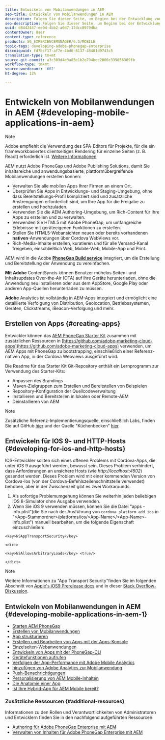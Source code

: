 ```yaml
---
title: Entwickeln von Mobilanwendungen in AEM
seo-title: Entwickeln von Mobilanwendungen in AEM
description: Folgen Sie dieser Seite, um Beginn bei der Entwicklung von Mobilanwendungen in AEM Adobe PhoneGap Enterprise zu erhalten.
seo-description: Folgen Sie dieser Seite, um Beginn bei der Entwicklung von Mobilanwendungen in AEM Adobe PhoneGap Enterprise zu erhalten.
uuid: d8442447-ee04-4bb2-a0d7-17dcc8979dba
contentOwner: User
content-type: reference
products: SG_EXPERIENCEMANAGER/6.5/MOBILE
topic-tags: developing-adobe-phonegap-enterprise
discoiquuid: fd7bcf17-af7e-4bd6-8137-48401d9743c5
translation-type: tm+mt
source-git-commit: a3c303d4e3a85e1b2e794bec2006c335056309fb
workflow-type: tm+mt
source-wordcount: '602'
ht-degree: 12%

---
```



# Entwickeln von Mobilanwendungen in AEM {#developing-mobile-applications-in-aem}

>[!NOTE]
>
>Adobe empfiehlt die Verwendung des SPA-Editors für Projekte, für die ein frameworkbasiertes clientseitiges Rendering für einzelne Seiten (z. B. React) erforderlich ist. [Weitere Informationen](/help/sites-developing/spa-overview.md)

AEM nutzt Adobe PhoneGap und Adobe Publishing Solutions, damit Sie inhaltsreiche und anwendungsbasierte, plattformübergreifende Mobilanwendungen erstellen können:

* Verwalten Sie alle mobilen Apps Ihrer Firmen an einem Ort.
* Überprüfen Sie Apps in Entwicklungs- und Staging-Umgebung, ohne dass Bereitstellungs-Profil kompliziert sind und zusätzliche Anstrengungen erforderlich sind, um Ihre App für die Freigabe zu erstellen und hochzuladen.
* Verwenden Sie die AEM Authoring-Umgebung, um Rich-Content für Ihre Apps zu erstellen und zu verwalten.
* Verwenden Sie HTML5 mit Adobe PhoneGap, um umfangreiche Erlebnisse mit geräteeigenen Funktionen zu erstellen.
* Stellen Sie HTML5-Webansichten neuen oder bereits vorhandenen **nativen**-Anwendungen über Cordova WebViews vor.
* Rich-Media-Inhalte erstellen, kuratieren und für alle Versand-Kanal freigeben, einschließlich Web, Mobile-Web, Mobile-App und Print.

AEM wird in die Adobe **[PhoneGap Build service](https://build.phonegap.com/)** integriert, um die Erstellung und Bereitstellung der Anwendung zu vereinfachen.

**Mit Adobe** ContentSyncis können Benutzer mühelos Seiten- und Inhaltsupdates Over-the-Air (OTA) auf ihre Geräte herunterladen, ohne die Anwendung neu installieren oder aus dem AppStore, Google Play oder anderen App-Quellen herunterladen zu müssen.

**Adobe** Analytics ist vollständig in AEM-Apps integriert und ermöglicht eine detaillierte Verfolgung von Distribution, Geolocation, Betriebssystemen, Geräten, Clickstreams, iBeacon-Verfolgung und mehr.

## Erstellen von Apps {#creating-apps}

Entwickler können das [AEM PhoneGap Starter Kit](https://github.com/Adobe-Marketing-Cloud/aem-phonegap-starter-kit) zusammen mit zusätzlichen Ressourcen in [https://github.com/adobe-marketing-cloud-apps](https://github.com/adobe-marketing-cloud-apps) verwenden, um AEM Apps mit PhoneGap zu bootstrapping, einschließlich einer Referenz-nativen App, in der Cordova Webviews ausgeführt wird.

Die Readme für das Starter Kit Git-Repository enthält ein Lernprogramm zur Verwendung des Starter-Kits:

* Anpassen des Brandings
* Maven-Zielgruppen zum Erstellen und Bereitstellen von Beispielen
* Repository-Konfiguration der Quellcodeverwaltung
* Installieren und Bereitstellen in lokalen oder Remote-AEM
* Deinstallieren von AEM

>[!NOTE]
>
>Zusätzliche Referenz-Implementierungsquelle, einschließlich Labs, finden Sie auf GitHub [hier](https://github.com/adobe-marketing-cloud-apps) und der Quelle &quot;Küchenbecken&quot; [hier](https://github.com/blefebvre/aem-phonegap-kitchen-sink).

## Entwickeln für IOS 9- und HTTP-Hosts {#developing-for-ios-and-http-hosts}

IOS-Entwickler sollten sich eines offenen Problems mit Cordova-Apps, die unter iOS 9 ausgeführt werden, bewusst sein. Dieses Problem verhindert, dass Anforderungen an unsichere Hosts (wie *http://localhost:4502*) gesendet werden. Dieses Problem wird mit einer kommenden Version von Cordova-Ios (von der Cordova-Befehlszeilenschnittstelle verwendet) behoben, aber in der Zwischenzeit gibt es zwei Workarounds:

1. Als sofortige Problemumgehung können Sie weiterhin jeden beliebigen iOS 8-Simulator ohne Ausgabe verwenden.
1. Wenn Sie iOS 9 verwenden müssen, können Sie die Datei &quot;apps -Info.plist&quot;(die Sie nach der Ausführung von `cordova platform add ios` in &quot;&lt;App-Stammordner>/platforms/ios/&lt;App-Name>/&lt;App-Name>-Info.plist&quot;) manuell bearbeiten, um die folgende Eigenschaft einzuschließen:

```
<key>NSAppTransportSecurity</key>

<dict>

<key>NSAllowsArbitraryLoads</key> <true/>

</dict>
```

>[!NOTE]
>
>Weitere Informationen zu &quot;App Transport Security&quot;finden Sie im folgenden Abschnitt von [Apple&#39;s iOS9 Prerelease docs](https://developer.apple.com/library/prerelease/ios/releasenotes/General/WhatsNewIniOS/Articles/iOS9.html#//apple_ref/doc/uid/TP40016198-SW14) und in dieser [Stack Overflow-Diskussion](https://stackoverflow.com/questions/30751053/ios9-ats-what-about-html5-based-apps/).

## Entwickeln von Mobilanwendungen in AEM {#developing-mobile-applications-in-aem-1}

* [Starten AEM PhoneGap](/help/mobile/starting-aem-phonegap-app.md)
* [Erstellen von Mobilanwendungen](/help/mobile/building-app-mobile-phonegap.md)
* [App strukturieren](/help/mobile/phonegap-structure-an-app.md)
* [Erstellen und Bearbeiten von Apps mit der Apps-Konsole](/help/mobile/phonegap-apps-console.md)
* [Einzelseiten-Webanwendungen](/help/mobile/phonegap-single-page-applications.md)
* [Entwickeln von Apps mit der PhoneGap-CLI](/help/mobile/phonegap-apps-pg-cli.md)
* [Gerätefunktionen aufrufen](/help/mobile/phonegap-access-device-features.md)
* [Verfolgen der App-Performance mit Adobe Mobile Analytics](/help/mobile/phonegap-intro-to-app-analytics.md)
* [hinzufügen von Adobe Analytics zur Mobilanwendung](/help/mobile/phonegap-add-analytics-to-apps.md)
* [Push-Benachrichtigungen](/help/mobile/phonegap-push-notifications.md)
* [Personalisierung von AEM Mobile-Inhalten](/help/mobile/phonegap-aem-mobile-content-personalization.md)
* [Die Anatomie einer App](/help/mobile/phonegap-apps-arch.md)
* [Ist Ihre Hybrid-App für AEM Mobile bereit?](/help/mobile/phonegap-adding-content-to-imported-app.md)

### Zusätzliche Ressourcen {#additional-resources}

Informationen zu den Rollen und Verantwortlichkeiten von Administratoren und Entwicklern finden Sie in den nachfolgend aufgeführten Ressourcen:

* [Authoring für Adobe PhoneGap Enterprise mit AEM](/help/mobile/phonegap.md)
* [Verwalten von Inhalten für Adobe PhoneGap Enterprise mit AEM](/help/mobile/administer-phonegap.md)
